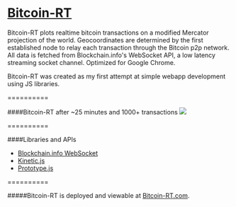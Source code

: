 [Bitcoin-RT](http://bitcoin-rt.com)
==========

Bitcoin-RT plots realtime bitcoin transactions on a modified Mercator projection of the world. Geocoordinates are determined by the first established node to relay each transaction through the Bitcoin p2p network. All data is fetched from Blockchain.info's WebSocket API, a low latency streaming socket channel. Optimized for Google Chrome.

Bitcoin-RT was created as my first attempt at simple webapp development using JS libraries.

==========

####Bitcoin-RT after ~25 minutes and 1000+ transactions
<img src="https://s3.amazonaws.com/kdc-apps/Bitcoin-RT-blend.png" />

==========

####Libraries and APIs

* [Blockchain.info WebSocket](https://blockchain.info/api/api_websocket)
* [Kinetic.js](http://kineticjs.com/)
* [Prototype.js](http://prototypejs.org/)

==========

#####Bitcoin-RT is deployed and viewable at [Bitcoin-RT.com](http://bitcoin-rt.com).
